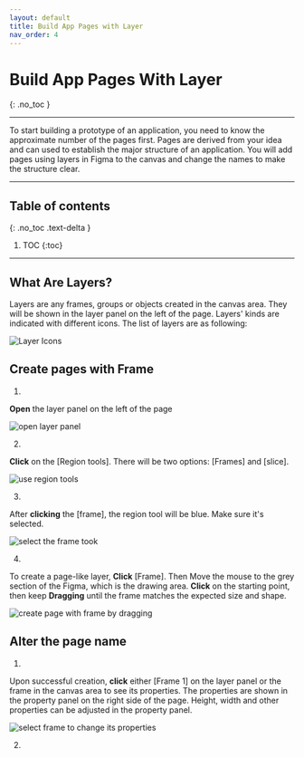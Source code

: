 ```yaml
---
layout: default
title: Build App Pages with Layer
nav_order: 4
---
```


# Build App Pages With Layer
{: .no_toc }

---

To start building a prototype of an application, you need to know the approximate number of the pages first. Pages are derived from your idea and can used to establish the major structure of an application. You will add pages using layers in Figma to the canvas and change the names to make the structure clear.

---

## Table of contents
{: .no_toc .text-delta }

1. TOC
{:toc}

---

## What Are Layers?

Layers are any frames, groups or objects created in the canvas area. They will be shown in the layer panel on the left of the page. Layers' kinds are indicated with different icons. The list of layers are as following: 

![Layer Icons](../../assets/images/set3/3-1-layerIcons.png)

## Create pages with Frame

1.
**Open** the layer panel on the left of the page

![open layer panel](../../assets/images/set3/3-2-layerPanel.png)

2.
**Click** on the [Region tools]. There will be two options: [Frames] and [slice].

![use region tools](../../assets/images/set3/3-3-RegionTools.png)

3.
After **clicking** the [frame], the region tool will be blue. Make sure it's selected.

![select the frame took](../../assets/images/set3/3-4-frame.png)

4.
To create a page-like layer, **Click** [Frame]. Then Move the mouse to the grey section of the Figma, which is the drawing area. **Click** on the starting point, then keep **Dragging** until the frame matches the expected size and shape.

![create page with frame by dragging](../../assets/images/set3/3-5-drawingFrame.png)

## Alter the page name

1.
Upon successful creation, **click** either [Frame 1] on the layer panel or the frame in the canvas area to see its properties. The properties are shown in the property panel on the right side of the page. Height, width and other properties can be adjusted in the property panel.

![select frame to change its properties](../../assets/images/set3/3-6-propertyPanel.png)

2. 
